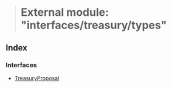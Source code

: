 > # External module: "interfaces/treasury/types"

## Index

### Interfaces

* [TreasuryProposal](../interfaces/_interfaces_treasury_types_.treasuryproposal.md)